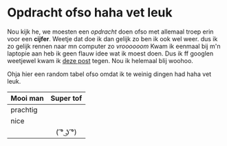# Opdracht ofso haha vet leuk

Nou kijk he, we moesten een _opdracht_ doen ofso met allemaal troep erin voor een **cijfer**.
Weetje dat doe ik dan gelijk zo ben ik ook wel weer. dus ik zo gelijk rennen naar mn computer zo _vroooooom_
Kwam ik eenmaal bij m'n laptopie aan heb ik geen flauw idee wat ik moest doen. Dus ik ff googlen weetjewel kwam ik [deze post](https://github.com/adam-p/markdown-here/wiki/Markdown-Cheatsheet#emphasis) tegen.
Nou ik helemaal blij woohoo.

Ohja hier een random tabel ofso omdat ik te weinig dingen had haha vet leuk.

| Mooi man      | Super tof     | 
| ------------- |:-------------:| 
| prachtig      |               | 
| nice          |               |   
|               | ( ͡° ͜ʖ ͡°)      |   
